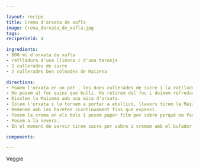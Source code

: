 ```yaml
---

layout: recipe
title: Crema d'orxata de xufla
image: Crema_dorxata_de_xufla.jpg
tags: 
recipeYield: 4

ingredients:
- 800 ml d'orxata de xufla
- ratlladura d'una llimona i d'una taronja
- 2 cullerades de sucre
- 2 cullerades ben colmades de Maizena

directions:
- Poaem l'orxata en un pot , les dues cullerades de sucre i la ratlladura de llimona i taronja.
- Ho posem al foc quins que bulli. Ho retirem del foc i deixem refredar perquè infusionin les ratlladures. 
- Disolem la Maizema amb una mica d'orxata.
- Colem l'orxata i la tornem a portar a ebullicó, llavors tirem la Maizena ,
- Remenem amb les baretes ccontinuament fins que espessi.
- Posem la crema en els bols i posem paper film per sobre perquè no faci"pell",
- Posem a la nevera.
- En el moment de servir tirem sucre per sobre i cremem amb el bufador.

components:

---
```

Veggie